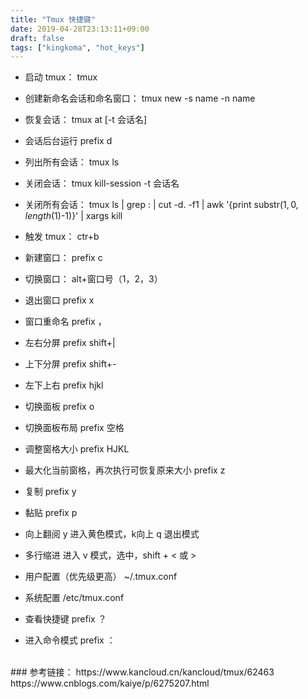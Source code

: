 ```yaml
---
title: "Tmux 快捷键"
date: 2019-04-28T23:13:11+09:00
draft: false
tags: ["kingkoma", "hot_keys"]
---
```



- 启动 tmux： tmux

- 创建新命名会话和命名窗口：
tmux new -s name -n name
- 恢复会话：
tmux at [-t 会话名]
- 会话后台运行
prefix d
- 列出所有会话：
tmux ls
- 关闭会话：
tmux kill-session -t 会话名
- 关闭所有会话：
tmux ls | grep : | cut -d. -f1 | awk '{print substr($1, 0, length($1)-1)}' | xargs kill


- 触发 tmux： ctr+b
- 新建窗口： prefix c
- 切换窗口： alt+窗口号（1，2，3）
- 退出窗口 prefix x
- 窗口重命名 prefix ，


- 左右分屏 prefix shift+|
- 上下分屏 prefix shift+-
- 左下上右 prefix hjkl
- 切换面板 prefix o
- 切换面板布局 prefix 空格
- 调整窗格大小 prefix HJKL
- 最大化当前窗格，再次执行可恢复原来大小 prefix z 

- 复制 prefix y
- 黏贴 prefix p
- 向上翻阅 y 进入黄色模式，k向上 q 退出模式

- 多行缩进 进入 v 模式，选中，shift + < 或 >

- 用户配置（优先级更高） ~/.tmux.conf
- 系统配置 /etc/tmux.conf 
- 查看快捷键 prefix ？
- 进入命令模式 prefix ：

</br>
### 参考链接：
https://www.kancloud.cn/kancloud/tmux/62463 </br>
https://www.cnblogs.com/kaiye/p/6275207.html




